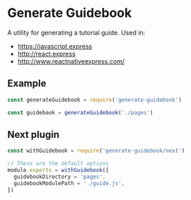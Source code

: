 # Generate Guidebook

A utility for generating a tutorial guide. Used in:

- https://javascript.express
- http://react.express
- http://www.reactnativeexpress.com/

## Example

```js
const generateGuidebook = require('generate-guidebook')

const guidebook = generateGuidebook('./pages')
```

## Next plugin

```js
const withGuidebook = require('generate-guidebook/next')

// These are the default options
module.exports = withGuidebook({
  guidebookDirectory = 'pages',
  guidebookModulePath = './guide.js',
})
```

